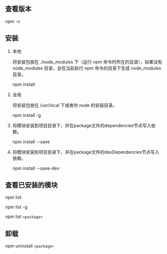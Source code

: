 
## 查看版本

npm -v

## 安装

1. 本地

    将安装包放在 ./node_modules 下（运行 npm 命令时所在的目录），如果没有 node_modules 目录，会在当前执行 npm 命令的目录下生成 node_modules 目录。

    npm install


2. 全局


    将安装包放在 /usr/local 下或者你 node 的安装目录。

    npm install -g

3.  将模块安装到项目目录下，并在package文件的dependencies节点写入依赖。

    npm install --save

4. 将模块安装到项目目录下，并在package文件的devDependencies节点写入依赖。

    npm install --save-dev

## 查看已安装的模块

npm list

npm list -g

npm list `<package>`


## 卸载

npm uninstall `<package>`



